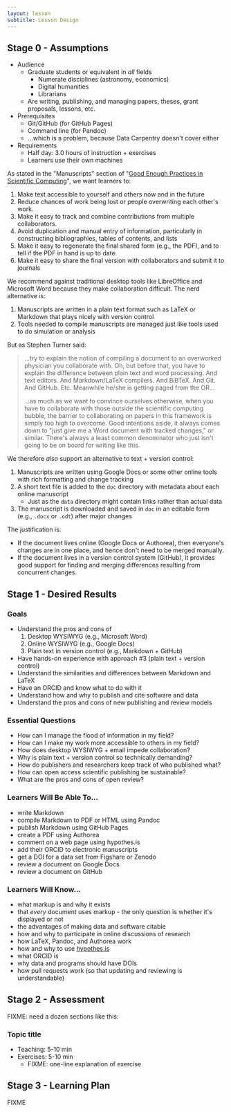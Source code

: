 ```yaml
---
layout: lesson
subtitle: Lesson Design
---
```

## Stage 0 - Assumptions

*   Audience
    *   Graduate students or equivalent in *all* fields
        *   Numerate disciplines (astronomy, economics)
        *   Digital humanities
        *   Librarians
    *   Are writing, publishing, and managing papers, theses, grant proposals, lessons, etc.
*   Prerequisites
    *   Git/GitHub (for GitHub Pages)
    *   Command line (for Pandoc)
    *   ...which is a problem, because Data Carpentry doesn't cover either
*   Requirements
    *   Half day: 3.0 hours of instruction + exercises
    *   Learners use their own machines

As stated in the "Manuscripts" section of
"[Good Enough Practices in Scientific Computing][good-enough]",
we want learners to:

1.  Make text accessible to yourself and others now and in the future
2.  Reduce chances of work being lost or people overwriting each other's work.
3.  Make it easy to track and combine contributions from multiple collaborators.
4.  Avoid duplication and manual entry of information,
    particularly in constructing bibliographies, tables of contents, and lists
5.  Make it easy to regenerate the final shared form (e.g., the PDF),
    and to tell if the PDF in hand is up to date.
6.  Make it easy to share the final version with collaborators and submit it to journals

We recommend against traditional desktop tools like LibreOffice and Microsoft Word
because they make collaboration difficult.
The nerd alternative is:

1.  Manuscripts are written in a plain text format such as LaTeX or Markdown that plays nicely with version control
2.  Tools needed to compile manuscripts are managed just like tools used to do simulation or analysis

But as Stephen Turner said:

> ...try to explain the notion of compiling a document to an overworked physician you collaborate with.
> Oh, but before that, you have to explain the difference between plain text and word processing.
> And text editors.
> And Markdown/LaTeX compilers.
> And BiBTeX.
> And Git.
> And GitHub. Etc.
> Meanwhile he/she is getting paged from the OR...
>
> ...as much as we want to convince ourselves otherwise,
> when you have to collaborate with those outside the scientific computing bubble,
> the barrier to collaborating on papers in this framework is simply too high to overcome.
> Good intentions aside,
> it always comes down to "just give me a Word document with tracked changes," or similar.
> There's always a least common denominator who just isn't going to be on board for writing like this.

We therefore *also* support an alternative to text + version control:

1.  Manuscripts are written using Google Docs or some other online tools with rich formatting and change tracking
2.  A short text file is added to the `doc` directory with metadata about each online manuscript
    *   Just as the `data` directory might contain links rather than actual data
3.  The manuscript is downloaded and saved in `doc` in an editable form (e.g., `.docx` or `.odt`) after major changes

The justification is:

*   If the document lives online (Google Docs or Authorea),
    then everyone's changes are in one place,
    and hence don't need to be merged manually.
*   If the document lives in a version control system (GitHub),
    it provides good support for finding and merging differences resulting from concurrent changes.

## Stage 1 - Desired Results

### Goals

*   Understand the pros and cons of
    1.  Desktop WYSIWYG (e.g., Microsoft Word)
    2.  Online WYSIWYG (e.g., Google Docs)
    3.  Plain text in version control (e.g., Markdown + GitHub)
*   Have hands-on experience with approach #3 (plain text + version control)
*   Understand the similarities and differences between Markdown and LaTeX
*   Have an ORCID and know what to do with it
*   Understand how and why to publish and cite software and data
*   Understand the pros and cons of new publishing and review models

### Essential Questions

*   How can I manage the flood of information in my field?
*   How can I make my work more accessible to others in my field?
*   How does desktop WYSIWYG + email impede collaboration?
*   Why is plain text + version control so technically demanding?
*   How do publishers and researchers keep track of who published what?
*   How can open access scientific publishing be sustainable?
*   What are the pros and cons of open review?

### Learners Will Be Able To...

*   write Markdown
*   compile Markdown to PDF or HTML using Pandoc
*   publish Markdown using GitHub Pages
*   create a PDF using Authorea
*   comment on a web page using hypothes.is
*   add their ORCID to electronic manuscripts
*   get a DOI for a data set from Figshare or Zenodo
*   review a document on Google Docs
*   review a document on GitHub

### Learners Will Know...

*   what markup is and why it exists
*   that *every* document uses markup - the only question is whether it's displayed or not
*   the advantages of making data and software citable
*   how and why to participate in online discussions of research
*   how LaTeX, Pandoc, and Authorea work
*   how and why to use [hypothes.is](hypothes.is)
*   what ORCID is
*   why data and programs should have DOIs
*   how pull requests work (so that updating and reviewing is understandable)

## Stage 2 - Assessment

FIXME: need a dozen sections like this:

### Topic title

*   Teaching: 5-10 min
*   Exercises: 5-10 min
    *   FIXME: one-line explanation of exercise

## Stage 3 - Learning Plan

FIXME

[good-enough]: https://github.com/swcarpentry/good-enough-practices-in-scientific-computing
